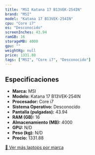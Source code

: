 ```yaml
---
title: "MSI Katana 17 B13VEK-254IN"
brand: "MSI"
model: "Katana 17 B13VEK-254IN"
cpu: "Core i7"
os: "Desconocido"
screenInches: 43.94
ramGB: 16
storageMB: 4000
gpu: ""
weightKg: null
price: 1331.88
tags: ["MSI", "Core i7", "Desconocido"]
---
```

## Especificaciones

- **Marca:** MSI
- **Modelo:** Katana 17 B13VEK-254IN
- **Procesador:** Core i7
- **Sistema Operativo:** Desconocido
- **Pantalla (pulgadas):** 43.94
- **RAM (GB):** 16
- **Almacenamiento (MB):** 4000
- **GPU:** N/D
- **Peso (kg):** N/D
- **Precio:** 1331.88

[:rocket: Ver más laptops por marca](/brand/msi)
